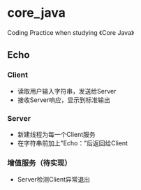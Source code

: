 # core_java
Coding Practice when studying 《Core Java》

##  Echo

###  Client

- 读取用户输入字符串，发送给Server
- 接收Server响应，显示到标准输出

###  Server

- 新建线程为每一个Client服务
- 在字符串前加上"Echo："后返回给Client

###  增值服务（待实现）

- Server检测Client异常退出
